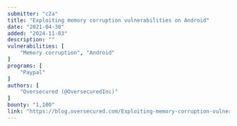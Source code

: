 ```yaml
---
submitter: "c2a"
title: "Exploiting memory corruption vulnerabilities on Android"
date: "2021-04-30"
added: "2024-11-03"
description: ""
vulnerabilities: [
    "Memory corruption", "Android"
]
programs: [
    "Paypal"
]
authors: [
    "Oversecured (@OversecuredInc)"
]
bounty: "1,100"
link: "https://blog.oversecured.com/Exploiting-memory-corruption-vulnerabilities-on-Android/"
---
```





